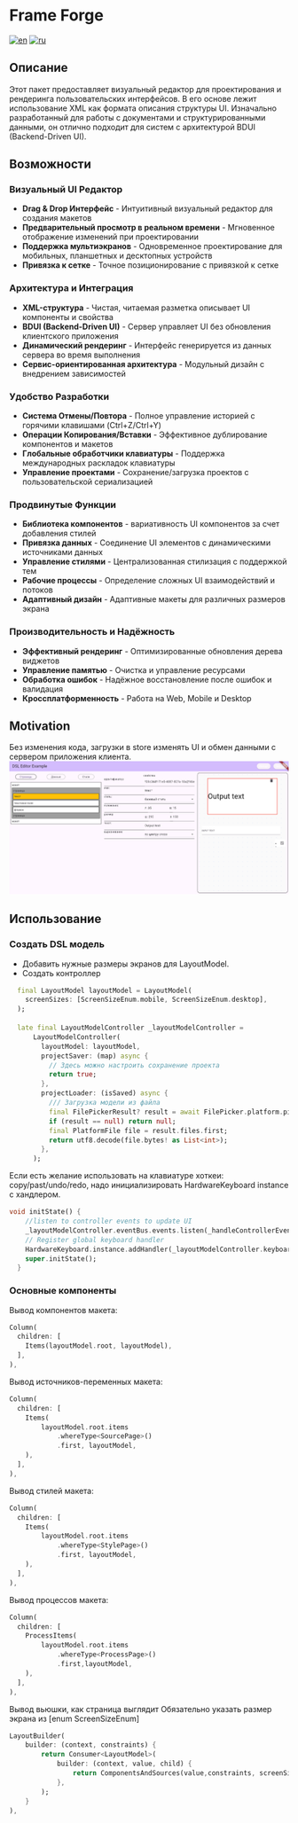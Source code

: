 # Frame Forge

[![en](https://img.shields.io/badge/lang-en-red.svg)](https://github.com/itjn-ru/frame_forge/blob/main/README.md)
[![ru](https://img.shields.io/badge/lang-ru-blue.svg)](https://github.com/itjn-ru/frame_forge/blob/main/README.ru.md)

## Описание
Этот пакет предоставляет визуальный редактор для проектирования и рендеринга пользовательских интерфейсов.
В его основе лежит использование XML как формата описания структуры UI. Изначально разработанный для работы с документами и структурированными данными, он отлично подходит для систем с архитектурой BDUI (Backend-Driven UI).

## Возможности

### Визуальный UI Редактор
- **Drag & Drop Интерфейс** - Интуитивный визуальный редактор для создания макетов
- **Предварительный просмотр в реальном времени** - Мгновенное отображение изменений при проектировании
- **Поддержка мультиэкранов** - Одновременное проектирование для мобильных, планшетных и десктопных устройств
- **Привязка к сетке** - Точное позиционирование с привязкой к сетке

### Архитектура и Интеграция
- **XML-структура** - Чистая, читаемая разметка описывает UI компоненты и свойства
- **BDUI (Backend-Driven UI)** - Сервер управляет UI без обновления клиентского приложения
- **Динамический рендеринг** - Интерфейс генерируется из данных сервера во время выполнения
- **Сервис-ориентированная архитектура** - Модульный дизайн с внедрением зависимостей

### Удобство Разработки
- **Система Отмены/Повтора** - Полное управление историей с горячими клавишами (Ctrl+Z/Ctrl+Y)
- **Операции Копирования/Вставки** - Эффективное дублирование компонентов и макетов
- **Глобальные обработчики клавиатуры** - Поддержка международных раскладок клавиатуры
- **Управление проектами** - Сохранение/загрузка проектов с пользовательской сериализацией

### Продвинутые Функции
- **Библиотека компонентов** - вариативность UI компонентов за счет добавления стилей
- **Привязка данных** - Соединение UI элементов с динамическими источниками данных
- **Управление стилями** - Централизованная стилизация с поддержкой тем
- **Рабочие процессы** - Определение сложных UI взаимодействий и потоков
- **Адаптивный дизайн** - Адаптивные макеты для различных размеров экрана

### Производительность и Надёжность
- **Эффективный рендеринг** - Оптимизированные обновления дерева виджетов
- **Управление памятью** - Очистка и управление ресурсами
- **Обработка ошибок** - Надёжное восстановление после ошибок и валидация
- **Кроссплатформенность** - Работа на Web, Mobile и Desktop
 
## Motivation
Без изменения кода, загрузки в store изменять UI и обмен данными с сервером приложения клиента.   
![admin-layout-photo](./doc/images/admin-layout-photo.png)


## Использование

### Создать DSL модель
- Добавить нужные размеры экранов для LayoutModel.
- Создать контроллер

```dart
  final LayoutModel layoutModel = LayoutModel(
    screenSizes: [ScreenSizeEnum.mobile, ScreenSizeEnum.desktop],
  );
  
  late final LayoutModelController _layoutModelController =
      LayoutModelController(
        layoutModel: layoutModel,
        projectSaver: (map) async {
          // Здесь можно настроить сохранение проекта
          return true;
        },
        projectLoader: (isSaved) async {
          /// Загрузка модели из файла
          final FilePickerResult? result = await FilePicker.platform.pickFiles();
          if (result == null) return null;
          final PlatformFile file = result.files.first;
          return utf8.decode(file.bytes! as List<int>);
        },
      );
```
Если есть желание использовать на клавиатуре хоткеи: copy/past/undo/redo, надо инициализировать HardwareKeyboard instance с хандлером.

```dart
void initState() {
    //listen to controller events to update UI
    _layoutModelController.eventBus.events.listen(_handleControllerEvents);
    // Register global keyboard handler
    HardwareKeyboard.instance.addHandler(_layoutModelController.keyboardHandler.handleKeyEvent);
    super.initState();
  }
```



### Основные компоненты

Вывод компонентов макета:
```dart
Column(
  children: [
    Items(layoutModel.root, layoutModel),
  ],
),
```

Вывод источников-переменных макета:
```dart
Column(
  children: [
    Items(
        layoutModel.root.items
            .whereType<SourcePage>()
            .first, layoutModel,
    ),
  ],
),
```

Вывод стилей макета:
```dart
Column(
  children: [
    Items(
        layoutModel.root.items
            .whereType<StylePage>()
            .first, layoutModel, 
    ),
  ],
),
```

Вывод процессов макета:
```dart
Column(
  children: [
    ProcessItems(
        layoutModel.root.items
            .whereType<ProcessPage>()
            .first,layoutModel,
    ),
  ],
),
```

Вывод вьюшки, как страница выглядит
Обязательно указать размер экрана из [enum ScreenSizeEnum]
```dart
LayoutBuilder(
    builder: (context, constraints) {
        return Consumer<LayoutModel>(
            builder: (context, value, child) {
                return ComponentsAndSources(value,constraints, screenSize);
            },
        );
    }
),
```

